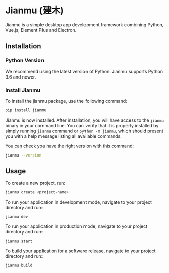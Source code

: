 # Jianmu (建木)

Jianmu is a simple desktop app development framework combining Python, Vue.js, Element Plus and Electron.

## Installation

### Python Version

We recommend using the latest version of Python. Jianmu supports Python 3.6 and newer.

### Install Jianmu

To install the jianmu package, use the following command:

```sh
pip install jianmu
```

Jianmu is now installed. After installation, you will have access to the `jianmu` binary in your command line. You can verify that it is properly installed by simply running `jianmu` command or `python -m jianmu`, which should present you with a help message listing all available commands.

You can check you have the right version with this command:

```sh
jianmu --version
```

## Usage

To create a new project, run:

```sh
jianmu create <project-name>
```

To run your application in development mode, navigate to your project directory and run:

```sh
jianmu dev
```

To run your application in production mode, navigate to your project directory and run:

```sh
jianmu start
```

To build your application for a software release, navigate to your project directory and run:

```sh
jianmu build
```
